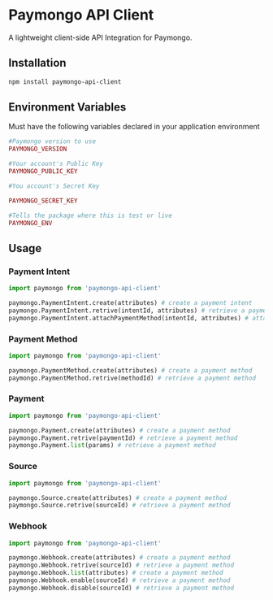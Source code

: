 # Paymongo API Client

A lightweight client-side API Integration for Paymongo.

## Installation

```bash
npm install paymongo-api-client
```
## Environment Variables
Must have the following variables declared in your application environment 

```php
#Paymongo version to use
PAYMONGO_VERSION

#Your account's Public Key
PAYMONGO_PUBLIC_KEY

#You account's Secret Key

PAYMONGO_SECRET_KEY

#Tells the package where this is test or live
PAYMONGO_ENV
```

## Usage
### Payment Intent

```python
import paymongo from 'paymongo-api-client'

paymongo.PaymentIntent.create(attributes) # create a payment intent 
paymongo.PaymentIntent.retrive(intentId, attributes) # retrieve a payment intent 
paymongo.PaymentIntent.attachPaymentMethod(intentId, attributes) # attach a payment method to a payment intent
```
### Payment Method

```python
import paymongo from 'paymongo-api-client'

paymongo.PaymentMethod.create(attributes) # create a payment method 
paymongo.PaymentMethod.retrive(methodId) # retrieve a payment method 
```
### Payment
```python
import paymongo from 'paymongo-api-client'

paymongo.Payment.create(attributes) # create a payment method 
paymongo.Payment.retrive(paymentId) # retrieve a payment method 
paymongo.Payment.list(params) # retrieve a payment method 
```
### Source

```python
import paymongo from 'paymongo-api-client'

paymongo.Source.create(attributes) # create a payment method 
paymongo.Source.retrive(sourceId) # retrieve a payment method 
```
### Webhook

```python
import paymongo from 'paymongo-api-client'

paymongo.Webhook.create(attributes) # create a payment method 
paymongo.Webhook.retrive(sourceId) # retrieve a payment method 
paymongo.Webhook.list(attributes) # create a payment method 
paymongo.Webhook.enable(sourceId) # retrieve a payment method 
paymongo.Webhook.disable(sourceId) # retrieve a payment method 
```
